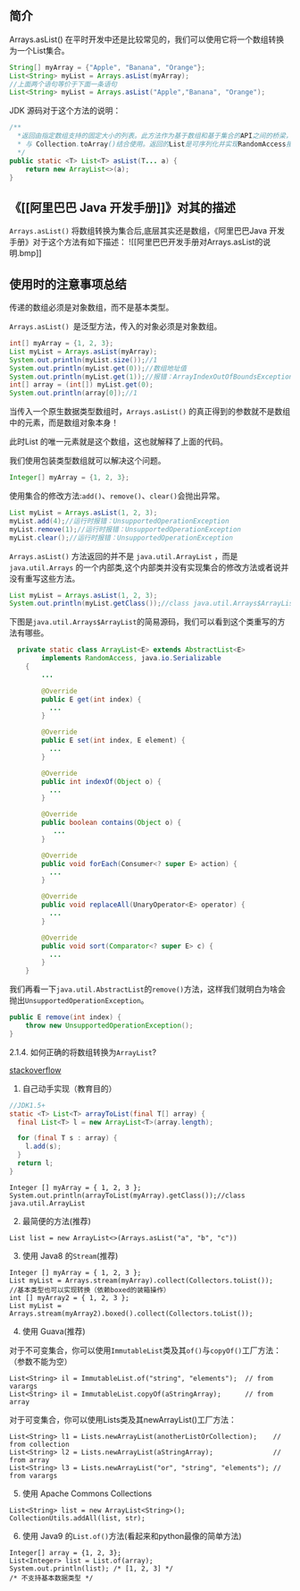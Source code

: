 ## 简介

Arrays.asList() 在平时开发中还是比较常见的，我们可以使用它将一个数组转换为一个List集合。
```java
String[] myArray = {"Apple", "Banana", "Orange"};
List<String> myList = Arrays.asList(myArray);
//上面两个语句等价于下面一条语句
List<String> myList = Arrays.asList("Apple","Banana", "Orange");
```
JDK 源码对于这个方法的说明：
```java
/**
  *返回由指定数组支持的固定大小的列表。此方法作为基于数组和基于集合的API之间的桥梁，
  * 与 Collection.toArray()结合使用。返回的List是可序列化并实现RandomAccess接口。
  */
public static <T> List<T> asList(T... a) {
    return new ArrayList<>(a);
}
```

## 《[[阿里巴巴 Java 开发手册]]》对其的描述

`Arrays.asList()` 将数组转换为集合后,底层其实还是数组，《阿里巴巴Java 开发手册》对于这个方法有如下描述：
![[阿里巴巴开发手册对Arrays.asList的说明.bmp]]

## 使用时的注意事项总结

传递的数组必须是对象数组，而不是基本类型。

`Arrays.asList() `是泛型方法，传入的对象必须是对象数组。
```java
int[] myArray = {1, 2, 3};
List myList = Arrays.asList(myArray);
System.out.println(myList.size());//1
System.out.println(myList.get(0));//数组地址值
System.out.println(myList.get(1));//报错：ArrayIndexOutOfBoundsException
int[] array = (int[]) myList.get(0);
System.out.println(array[0]);//1
```
当传入一个原生数据类型数组时，`Arrays.asList()` 的真正得到的参数就不是数组中的元素，而是数组对象本身！

此时List 的唯一元素就是这个数组，这也就解释了上面的代码。

我们使用包装类型数组就可以解决这个问题。
```java
Integer[] myArray = {1, 2, 3};
```
使用集合的修改方法:`add()`、`remove()`、`clear()`会抛出异常。
```java
List myList = Arrays.asList(1, 2, 3);
myList.add(4);//运行时报错：UnsupportedOperationException
myList.remove(1);//运行时报错：UnsupportedOperationException
myList.clear();//运行时报错：UnsupportedOperationException
```
`Arrays.asList()` 方法返回的并不是 `java.util.ArrayList` ，而是 `java.util.Arrays` 的一个内部类,这个内部类并没有实现集合的修改方法或者说并没有重写这些方法。
```java
List myList = Arrays.asList(1, 2, 3);
System.out.println(myList.getClass());//class java.util.Arrays$ArrayList
```
下图是`java.util.Arrays$ArrayList`的简易源码，我们可以看到这个类重写的方法有哪些。
```java
  private static class ArrayList<E> extends AbstractList<E>
        implements RandomAccess, java.io.Serializable
    {
        ...

        @Override
        public E get(int index) {
          ...
        }

        @Override
        public E set(int index, E element) {
          ...
        }

        @Override
        public int indexOf(Object o) {
          ...
        }

        @Override
        public boolean contains(Object o) {
           ...
        }

        @Override
        public void forEach(Consumer<? super E> action) {
          ...
        }

        @Override
        public void replaceAll(UnaryOperator<E> operator) {
          ...
        }

        @Override
        public void sort(Comparator<? super E> c) {
          ...
        }
    }
```
我们再看一下`java.util.AbstractList`的`remove()`方法，这样我们就明白为啥会抛出`UnsupportedOperationException`。
```java
public E remove(int index) {
    throw new UnsupportedOperationException();
}
```
2.1.4. 如何正确的将数组转换为```ArrayList```?

[stackoverflow](https://dwz.cn/vcBkTiTW)

1. 自己动手实现（教育目的）
```java
//JDK1.5+
static <T> List<T> arrayToList(final T[] array) {
  final List<T> l = new ArrayList<T>(array.length);

  for (final T s : array) {
    l.add(s);
  }
  return l;
}
```
```
Integer [] myArray = { 1, 2, 3 };
System.out.println(arrayToList(myArray).getClass());//class java.util.ArrayList
```
2. 最简便的方法(推荐)
```
List list = new ArrayList<>(Arrays.asList("a", "b", "c"))
```
3. 使用 Java8 的`Stream`(推荐)
```
Integer [] myArray = { 1, 2, 3 };
List myList = Arrays.stream(myArray).collect(Collectors.toList());
//基本类型也可以实现转换（依赖boxed的装箱操作）
int [] myArray2 = { 1, 2, 3 };
List myList = Arrays.stream(myArray2).boxed().collect(Collectors.toList());
```
4. 使用 Guava(推荐)

对于不可变集合，你可以使用`ImmutableList`类及其`of()`与`copyOf()`工厂方法：（参数不能为空）
```
List<String> il = ImmutableList.of("string", "elements");  // from varargs
List<String> il = ImmutableList.copyOf(aStringArray);      // from array
```
对于可变集合，你可以使用Lists类及其newArrayList()工厂方法：
```
List<String> l1 = Lists.newArrayList(anotherListOrCollection);    // from collection
List<String> l2 = Lists.newArrayList(aStringArray);               // from array
List<String> l3 = Lists.newArrayList("or", "string", "elements"); // from varargs
```
5. 使用 Apache Commons Collections
```
List<String> list = new ArrayList<String>();
CollectionUtils.addAll(list, str);
```
6. 使用 Java9 的`List.of()`方法(看起来和python最像的简单方法)
```
Integer[] array = {1, 2, 3};
List<Integer> list = List.of(array);
System.out.println(list); /* [1, 2, 3] */
/* 不支持基本数据类型 */
```
